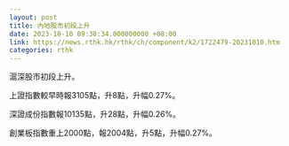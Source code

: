 ```yaml
---
layout: post
title: 內地股市初段上升
date: 2023-10-10 09:38:34.000000000 +08:00
link: https://news.rthk.hk/rthk/ch/component/k2/1722479-20231010.htm
categories: rthk
---
```


滬深股市初段上升。

上證指數較早時報3105點，升8點，升幅0.27%。

深證成份指數報10135點，升28點，升幅0.26%。

創業板指數重上2000點，報2004點，升5點，升幅0.27%。

